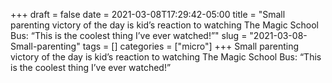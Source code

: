 +++draft = falsedate = 2021-03-08T17:29:42-05:00title = "Small parenting victory of the day is kid’s reaction to watching The Magic School Bus: “This is the coolest thing I’ve ever watched!”"slug = "2021-03-08-Small-parenting"tags = []categories = ["micro"]+++Small parenting victory of the day is kid’s reaction to watching The Magic School Bus: “This is the coolest thing I’ve ever watched!”